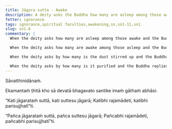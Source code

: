 ```yaml
---
title: Jāgara sutta - Awake
description: A deity asks the Buddha how many are asleep among those awake, how many are awake among those asleep, how many stir up the dust, and how many purify it.
fetter: ignorance
tags: ignorance,spiritual faculties,awakening,sn,sn1-11,sn1
slug: sn1.6
commentary: |
  When the deity asks how many are asleep among those awake and the Buddha replies with five, this refers to the five lower fetters of self-identity view, doubt, adherence to rules and observances, sensual desire, and ill-will. These fetters keep one "asleep" even in the presence of wisdom.

  When the deity asks how many are awake among those asleep and the Buddha replies with five, this refers to the five spiritual faculties of confidence (faith), energy, mindfulness, collectedness, and wisdom. These faculties keep one "awake" and mindful even in the midst of ignorance.

  When the deity asks by how many is the dust stirred up and the Buddha replies with five, this refers to the five hindrances of sensual desire, ill-will, sloth and torpor, restlessness and worry, and doubt. These hindrances cloud the mind with impurities.

  When the deity asks by how many is it purified and the Buddha replies with five, this refers to the same five spiritual faculties — confidence, energy, mindfulness, collectedness, and wisdom. These faculties purify the mind, leading to clarity and liberation.
---
```


Sāvatthinidānaṁ.

Ekamantaṁ ṭhitā kho sā devatā bhagavato santike imaṁ gāthaṁ abhāsi:

“Kati jāgarataṁ suttā,
kati suttesu jāgarā;
Katibhi rajamādeti,
katibhi parisujjhatī”ti.

“Pañca jāgarataṁ suttā,
pañca suttesu jāgarā;
Pañcabhi rajamādeti,
pañcabhi parisujjhatī”ti.
